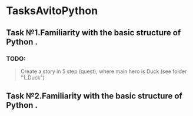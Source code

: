 # TasksAvitoPython
## Task №1.Familiarity with the basic structure of Python .
### TODO:
> Create a story in 5 step (quest), where main hero is Duck (see folder "1_Duck")
## Task №2.Familiarity with the basic structure of Python .